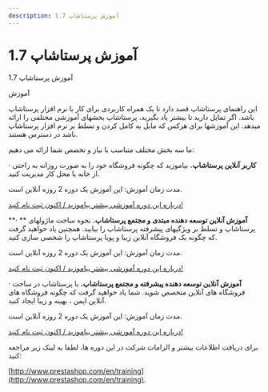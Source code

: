 ```yaml
---
description: آموزش پرستاشاپ 1.7
---
```


# آموزش پرستاشاپ 1.7

آموزش پرستاشاپ 1.7

آموزش

این راهنمای پرستاشاپ قصد دارد تا یک همراه کاربردی برای کار با نرم افزار پرستاشاپ باشد. اگر تمایل دارید تا بیشتر یاد بگیرید، پرستاشاپ بخش­های آموزشی مختلفی را ارائه می­دهد. این آموزش­ها برای هرکس که مایل به کامل کردن و تسلط بر نرم افزار پرستاشاپ باشد در دسترس هستند.

ما سه بخش مختلف متناسب با نیاز و تخصص شما ارائه می دهیم:

·       **کاربر آنلاین پرستاشاپ.** بیاموزید که چگونه فروشگاه خود را به صورت روزانه به راحتی از خانه یا محل کار مدیریت کنید.

مدت زمان آموزش:  این آموزش یک دوره 2 روزه آنلاین است.

[درباره این دوره آموزشی بیشتر بیاموزید / اکنون ثبت نام کنید!](https://addons.prestashop.com/en/373-training)

**·      ** **آموزش آنلاین توسعه دهنده مبتدی و مجتمع پرستاشاپ.** نحوه ساخت ماژول­های پرستاشاپ و تسلط بر ویژگی­های پیشرفته پرستاشاپ را بیابید. همچنین یاد خواهید گرفت که چگونه یک فروشگاه آنلاین زیبا و پویا پرستاشاپ را شخصی سازی کنید.

مدت زمان آموزش: این آموزش یک دوره 2 روزه آنلاین است.

[درباره این دوره آموزشی بیشتر بیاموزید / اکنون ثبت نام کنید!](http://addons.prestashop.com/en/guides-training-official/8891-prestashop-beginners-developer-integrator-online-training.html)

·       **آموزش آنلاین توسعه دهنده پیشرفته و مجتمع پرستاشاپ.** با پرستاشاپ در ساخت فروشگاه های آنلاین متخصص شوید. شما یاد خواهید گرفت که چگونه فروشگاه های آنلاین ایمن ، بهینه و زیبا ایجاد کنید.

مدت زمان آموزش:  این آموزش یک دوره 2 روزه آنلاین است.

[درباره این دوره آموزشی بیشتر بیاموزید / اکنون ثبت نام کنید!](http://addons.prestashop.com/en/guides-training-official/8941-online-training-prestashop-advanced-developer-integrator-.html)

برای دریافت اطلاعات بیشتر و الزامات شرکت در این دوره ها، لطفا به لینک زیر مراجعه کنید:

[http://www.prestashop.com/en/training](http://www.prestashop.com/en/training).
